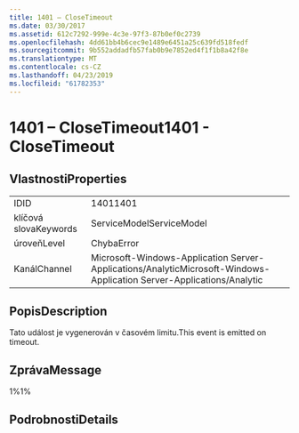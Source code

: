 ```yaml
---
title: 1401 – CloseTimeout
ms.date: 03/30/2017
ms.assetid: 612c7292-999e-4c3e-97f3-87b0ef0c2739
ms.openlocfilehash: 4dd61bb4b6cec9e1489e6451a25c639fd518fedf
ms.sourcegitcommit: 9b552addadfb57fab0b9e7852ed4f1f1b8a42f8e
ms.translationtype: MT
ms.contentlocale: cs-CZ
ms.lasthandoff: 04/23/2019
ms.locfileid: "61782353"
---
```

# <a name="1401---closetimeout"></a><span data-ttu-id="39f86-102">1401 – CloseTimeout</span><span class="sxs-lookup"><span data-stu-id="39f86-102">1401 - CloseTimeout</span></span>
## <a name="properties"></a><span data-ttu-id="39f86-103">Vlastnosti</span><span class="sxs-lookup"><span data-stu-id="39f86-103">Properties</span></span>  
  
|||  
|-|-|  
|<span data-ttu-id="39f86-104">ID</span><span class="sxs-lookup"><span data-stu-id="39f86-104">ID</span></span>|<span data-ttu-id="39f86-105">1401</span><span class="sxs-lookup"><span data-stu-id="39f86-105">1401</span></span>|  
|<span data-ttu-id="39f86-106">klíčová slova</span><span class="sxs-lookup"><span data-stu-id="39f86-106">Keywords</span></span>|<span data-ttu-id="39f86-107">ServiceModel</span><span class="sxs-lookup"><span data-stu-id="39f86-107">ServiceModel</span></span>|  
|<span data-ttu-id="39f86-108">úroveň</span><span class="sxs-lookup"><span data-stu-id="39f86-108">Level</span></span>|<span data-ttu-id="39f86-109">Chyba</span><span class="sxs-lookup"><span data-stu-id="39f86-109">Error</span></span>|  
|<span data-ttu-id="39f86-110">Kanál</span><span class="sxs-lookup"><span data-stu-id="39f86-110">Channel</span></span>|<span data-ttu-id="39f86-111">Microsoft-Windows-Application Server-Applications/Analytic</span><span class="sxs-lookup"><span data-stu-id="39f86-111">Microsoft-Windows-Application Server-Applications/Analytic</span></span>|  
  
## <a name="description"></a><span data-ttu-id="39f86-112">Popis</span><span class="sxs-lookup"><span data-stu-id="39f86-112">Description</span></span>  
 <span data-ttu-id="39f86-113">Tato událost je vygenerován v časovém limitu.</span><span class="sxs-lookup"><span data-stu-id="39f86-113">This event is emitted on timeout.</span></span>  
  
## <a name="message"></a><span data-ttu-id="39f86-114">Zpráva</span><span class="sxs-lookup"><span data-stu-id="39f86-114">Message</span></span>  
 <span data-ttu-id="39f86-115">1%</span><span class="sxs-lookup"><span data-stu-id="39f86-115">1%</span></span>  
  
## <a name="details"></a><span data-ttu-id="39f86-116">Podrobnosti</span><span class="sxs-lookup"><span data-stu-id="39f86-116">Details</span></span>
